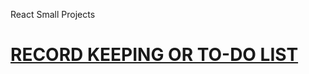 React Small Projects 

# [RECORD KEEPING OR TO-DO LIST ](https://github.com/nikkhyro-dev/react_series/tree/record)

